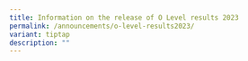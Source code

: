 ```yaml
---
title: Information on the release of O Level results 2023
permalink: /announcements/o-level-results2023/
variant: tiptap
description: ""
---
```

